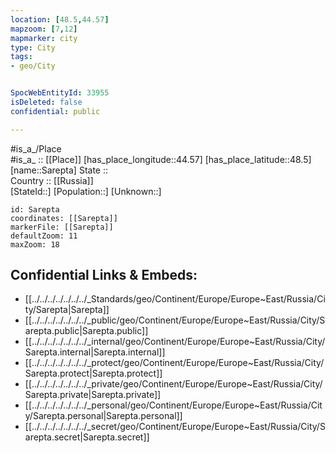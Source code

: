 ```yaml
---
location: [48.5,44.57] 
mapzoom: [7,12] 
mapmarker: city 
type: City
tags:
- geo/City


SpocWebEntityId: 33955
isDeleted: false
confidential: public

---
```

#is_a_/Place  
#is_a_ :: [[Place]] 
[has_place_longitude::44.57] 
[has_place_latitude::48.5] 
[name::Sarepta] 
State ::  
Country :: [[Russia]]  
[StateId::] 
[Population::] 
[Unknown::] 


```leaflet
id: Sarepta
coordinates: [[Sarepta]] 
markerFile: [[Sarepta]] 
defaultZoom: 11 
maxZoom: 18
```


## Confidential Links & Embeds: 
- [[../../../../../../../_Standards/geo/Continent/Europe/Europe~East/Russia/City/Sarepta|Sarepta]] 
- [[../../../../../../../_public/geo/Continent/Europe/Europe~East/Russia/City/Sarepta.public|Sarepta.public]] 
- [[../../../../../../../_internal/geo/Continent/Europe/Europe~East/Russia/City/Sarepta.internal|Sarepta.internal]] 
- [[../../../../../../../_protect/geo/Continent/Europe/Europe~East/Russia/City/Sarepta.protect|Sarepta.protect]] 
- [[../../../../../../../_private/geo/Continent/Europe/Europe~East/Russia/City/Sarepta.private|Sarepta.private]] 
- [[../../../../../../../_personal/geo/Continent/Europe/Europe~East/Russia/City/Sarepta.personal|Sarepta.personal]] 
- [[../../../../../../../_secret/geo/Continent/Europe/Europe~East/Russia/City/Sarepta.secret|Sarepta.secret]] 

